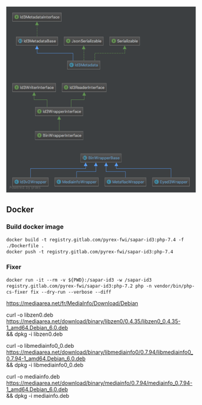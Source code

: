 
![uml](Id3Metadata.png)

## Docker

### Build docker image

```
docker build -t registry.gitlab.com/pyrex-fwi/sapar-id3:php-7.4 -f ./Dockerfile .
docker push -t registry.gitlab.com/pyrex-fwi/sapar-id3:php-7.4
```

### Fixer

```
docker run -it --rm -v ${PWD}:/sapar-id3 -w /sapar-id3 registry.gitlab.com/pyrex-fwi/sapar-id3:php-7.2 php -n vendor/bin/php-cs-fixer fix --dry-run --verbose --diff
```


https://mediaarea.net/fr/MediaInfo/Download/Debian


curl -o libzen0.deb https://mediaarea.net/download/binary/libzen0/0.4.35/libzen0_0.4.35-1_amd64.Debian_6.0.deb \
&& dpkg -i libzen0.deb

curl -o libmediainfo0_0.deb https://mediaarea.net/download/binary/libmediainfo0/0.7.94/libmediainfo0_0.7.94-1_amd64.Debian_6.0.deb \
&& dpkg -i libmediainfo0_0.deb

curl -o mediainfo.deb https://mediaarea.net/download/binary/mediainfo/0.7.94/mediainfo_0.7.94-1_amd64.Debian_6.0.deb \
&& dpkg -i mediainfo.deb
